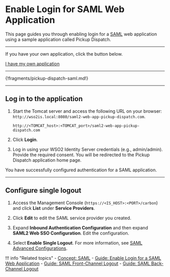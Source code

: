 # Enable Login for SAML Web Application

This page guides you through enabling login for a [SAML](../../references/concepts/authentication/intro-saml/) web application using a sample application called Pickup Dispatch. 

----

If you have your own application, click the button below.

<a class="samplebtn_a" href="../../guides/login/webapp-saml"   rel="nofollow noopener">I have my own application</a>

----


{!fragments/pickup-dispatch-saml.md!}

----

## Log in to the application

1. Start the Tomcat server and access the following URL on your browser: `http://wso2is.local:8080/saml2-web-app-pickup-dispatch.com`.

	```
	http://<TOMCAT_host>:<TOMCAT_port>/saml2-web-app-pickup-dispatch.com
	```

2. Click **Login**.

3. Log in using your WSO2 Identity Server credentials (e.g., admin/admin). Provide the required consent. You will be redirected to the Pickup Dispatch application home page.

You have successfully configured authentication for a SAML application.

----

## Configure single logout

1. Access the Management Console (`https://<IS_HOST>:<PORT>/carbon`) and click **List** under **Service Providers**. 

2. Click **Edit** to edit the SAML service provider you created.

3. Expand **Inbound Authentication Configuration** and then expand **SAML2 Web SSO Configuration**. Edit the configuration.

4. Select **Enable Single Logout**. For more information, see [SAML Advanced Configurations](../../guides/login/saml-parameters-in-auth-request).



!!! info "Related topics"
    - [Concept: SAML](../../references/concepts/authentication/intro-saml/)
    - [Guide: Enable Login for a SAML Web Application](../../guides/login/webapp-saml/)
    - [Guide: SAML Front-Channel Logout](../../guides/login/saml-front-channel-logout)
    - [Guide: SAML Back-Channel Logout](../../guides/login/saml-back-channel-logout)


